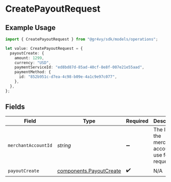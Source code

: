 # CreatePayoutRequest

## Example Usage

```typescript
import { CreatePayoutRequest } from "@gr4vy/sdk/models/operations";

let value: CreatePayoutRequest = {
  payoutCreate: {
    amount: 1299,
    currency: "USD",
    paymentServiceId: "ed8bd87d-85ad-40cf-8e8f-007e21e55aad",
    paymentMethod: {
      id: "852b951c-d7ea-4c98-b09e-4a1c9e97c077",
    },
  },
};
```

## Fields

| Field                                                              | Type                                                               | Required                                                           | Description                                                        |
| ------------------------------------------------------------------ | ------------------------------------------------------------------ | ------------------------------------------------------------------ | ------------------------------------------------------------------ |
| `merchantAccountId`                                                | *string*                                                           | :heavy_minus_sign:                                                 | The ID of the merchant account to use for this request.            |
| `payoutCreate`                                                     | [components.PayoutCreate](../../models/components/payoutcreate.md) | :heavy_check_mark:                                                 | N/A                                                                |